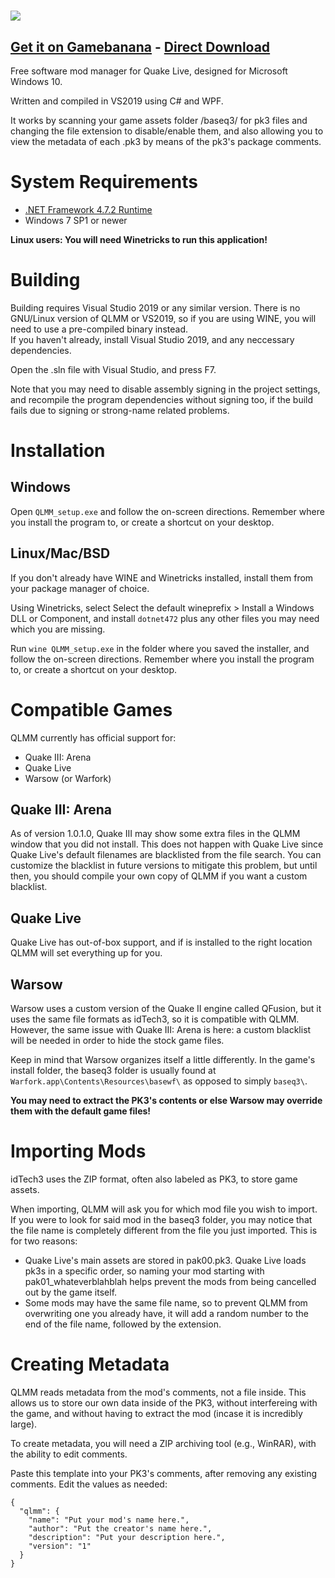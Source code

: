 # ![](bitmap0.png)

## [Get it on Gamebanana](https://gamebanana.com/tools/6969) - [Direct Download](https://gamebanana.com/dl/520503)
  
Free software mod manager for Quake Live, designed for Microsoft Windows 10.

Written and compiled in VS2019 using C# and WPF.

It works by scanning your game assets folder /baseq3/ for pk3 files and changing the file extension to disable/enable them, and also allowing you to view the metadata of each .pk3 by means of the pk3's package comments.

# System Requirements
- [.NET Framework 4.7.2 Runtime](https://dotnet.microsoft.com/download/dotnet-framework/net472)
- Windows 7 SP1 or newer

**Linux users: You will need Winetricks to run this application!**

# Building
Building requires Visual Studio 2019 or any similar version. There is no GNU/Linux version of QLMM or VS2019, so if you are using WINE, you will need to use a pre-compiled binary instead.  
If you haven't already, install Visual Studio 2019, and any neccessary dependencies.  
    
Open the .sln file with Visual Studio, and press F7.  
  
Note that you may need to disable assembly signing in the project settings, and recompile the program dependencies without signing too, if the build fails due to signing or strong-name related problems.

# Installation
## Windows
Open `QLMM_setup.exe` and follow the on-screen directions. Remember where you install the program to, or create a shortcut on your desktop.

## Linux/Mac/BSD
If you don't already have WINE and Winetricks installed, install them from your package manager of choice.

Using Winetricks, select Select the default wineprefix > Install a Windows DLL or Component, and install `dotnet472` plus any other files you may need which you are missing.

Run `wine QLMM_setup.exe` in the folder where you saved the installer, and follow the on-screen directions. Remember where you install the program to, or create a shortcut on your desktop.

# Compatible Games
QLMM currently has official support for:
- Quake III: Arena
- Quake Live
- Warsow (or Warfork) 

## Quake III: Arena
As of version 1.0.1.0, Quake III may show some extra files in the QLMM window that you did not install. This does not happen with Quake Live since Quake Live's default filenames are blacklisted from the file search. You can customize the blacklist in future versions to mitigate this problem, but until then, you should compile your own copy of QLMM if you want a custom blacklist.

## Quake Live
Quake Live has out-of-box support, and if is installed to the right location QLMM will set everything up for you.

## Warsow
Warsow uses a custom version of the Quake II engine called QFusion, but it uses the same file formats as idTech3, so it is compatible with QLMM. However, the same issue with Quake III: Arena is here: a custom blacklist will be needed in order to hide the stock game files.  
  
Keep in mind that Warsow organizes itself a little differently. In the game's install folder, the baseq3 folder is usually found at `Warfork.app\Contents\Resources\basewf\` as opposed to simply `baseq3\`.  
  
**You may need to extract the PK3's contents or else Warsow may override them with the default game files!**

# Importing Mods
idTech3 uses the ZIP format, often also labeled as PK3, to store game assets.  
  
When importing, QLMM will ask you for which mod file you wish to import.  
If you were to look for said mod in the baseq3 folder, you may notice that the file name is completely different from the file you just imported. This is for two reasons:  
 - Quake Live's main assets are stored in pak00.pk3. Quake Live loads pk3s in a specific order, so naming your mod starting with pak01_whateverblahblah helps prevent the mods from being cancelled out by the game itself.
 - Some mods may have the same file name, so to prevent QLMM from overwriting one you already have, it will add a random number to the end of the file name, followed by the extension.  

# Creating Metadata
QLMM reads metadata from the mod's comments, not a file inside. This allows us to store our own data inside of the PK3, without interfereing with the game, and without having to extract the mod (incase it is incredibly large).  
  
To create metadata, you will need a ZIP archiving tool (e.g., WinRAR), with the ability to edit comments.  
  
Paste this template into your PK3's comments, after removing any existing comments. Edit the values as needed:  
```
{
  "qlmm": {
    "name": "Put your mod's name here.",
    "author": "Put the creator's name here.",
    "description": "Put your description here.",
    "version": "1"
  }
}
```
